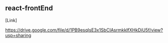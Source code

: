 ## react-frontEnd

[Link]

https://drive.google.com/file/d/1PB9esqIsE3x1SbCIAsrmkkIfXHkDiU5f/view?usp=sharing

